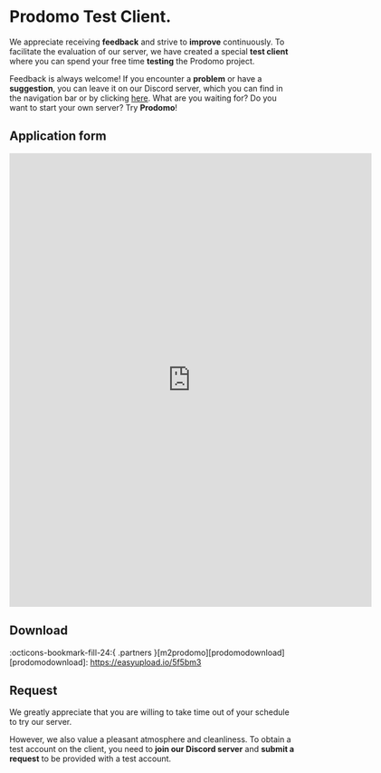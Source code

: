 # Prodomo Test Client.

We appreciate receiving **feedback** and strive to **improve** continuously. To facilitate the evaluation of our server, we have created a special **test client** where you can spend your free time **testing** the Prodomo project.

Feedback is always welcome! If you encounter a **problem** or have a **suggestion**, you can leave it on our Discord server, which you can find in the navigation bar or by clicking [here][discord]. What are you waiting for? Do you want to start your own server? Try **Prodomo**!

[discord]: https://discord.gg/K282CnuUWx 

## Application form

<iframe src="https://docs.google.com/forms/d/e/1FAIpQLSfdR2tMXriESJJj0MdZWvuY4x3JK-3G0GTIVWXS4wBmV6tiPw/viewform?embedded=true" width="640" height="800" frameborder="0" marginheight="0" marginwidth="0">Loading..</iframe>


## Download

:octicons-bookmark-fill-24:{ .partners }[m2prodomo][prodomodownload]
[prodomodownload]: https://easyupload.io/5f5bm3

## Request

We greatly appreciate that you are willing to take time out of your schedule to try our server.

 However, we also value a pleasant atmosphere and cleanliness. To obtain a test account on the client, you need to **join our Discord server** and **submit a request** to be provided with a test account.